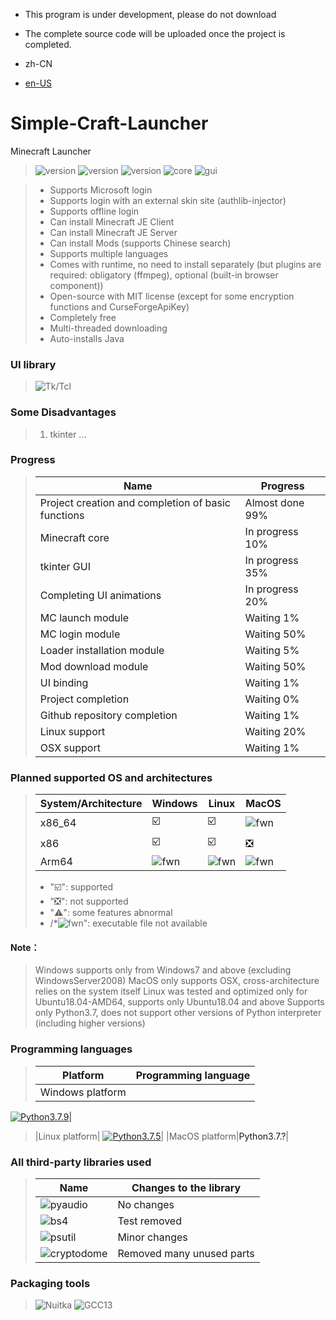 - This program is under development, please do not download
- The complete source code will be uploaded once the project is completed.

- zh-CN
- [en-US](https://github.com/mc-124/Simple-Craft-Launcher/blob/main/README-en.md)
# Simple-Craft-Launcher
Minecraft Launcher 

> ![version](https://img.shields.io/badge/release-None-green)
> ![version](https://img.shields.io/badge/snapshot-None-yellow)
> ![version](https://img.shields.io/badge/dev-0.0.1-red)
> ![core](https://img.shields.io/badge/Core-0.0.1-green)
> ![gui](https://img.shields.io/badge/GUI-0.0.1-green)

> * Supports Microsoft login
> * Supports login with an external skin site (authlib-injector)
> * Supports offline login
> * Can install Minecraft JE Client
> * Can install Minecraft JE Server
> * Can install Mods (supports Chinese search)
> * Supports multiple languages
> * Comes with runtime, no need to install separately (but plugins are required: obligatory (ffmpeg), optional (built-in browser component))
> * Open-source with MIT license (except for some encryption functions and CurseForgeApiKey)
> * Completely free
> * Multi-threaded downloading
> * Auto-installs Java

### UI library
> ![Tk/Tcl](https://img.shields.io/badge/Tk%20Tcl-8.6-red)

### Some Disadvantages
> 1. tkinter ...

### Progress
> |Name|Progress|
> |-|-|
> |Project creation and completion of basic functions|Almost done 99%|
> |Minecraft core|In progress 10%|
> |tkinter GUI|In progress 35%|
> |Completing UI animations|In progress 20%|
> |MC launch module|Waiting 1%|
> |MC login module|Waiting 50%|
> |Loader installation module|Waiting 5%|
> |Mod download module|Waiting 50%|
> |UI binding|Waiting 1%|
> |Project completion|Waiting 0%|
> |Github repository completion|Waiting 1%|
> |Linux support|Waiting 20%|
> |OSX support|Waiting 1%|

### Planned supported OS and architectures
> |System/Architecture|Windows|Linux|MacOS|
> |-|-|-|-|
> |x86_64|☑️|☑️|![fwn](https://d.kstore.space/download/4904/SCL/website/fwn.png)|
> |x86|☑️|☑️|❎|
> |Arm64|![fwn](https://d.kstore.space/download/4904/SCL/website/fwn.png)|![fwn](https://d.kstore.space/download/4904/SCL/website/fwn.png)|![fwn](https://d.kstore.space/download/4904/SCL/website/fwn.png)|
> - "☑️": supported
> - "❎": not supported
> - "⚠️": some features abnormal
> - /*![fwn](https://d.kstore.space/download/4904/SCL/website/fwn.png)\": executable file not available 
#### Note：
> Windows supports only from Windows7 and above (excluding WindowsServer2008)
> MacOS only supports OSX, cross-architecture relies on the system itself
> Linux was tested and optimized only for Ubuntu18.04-AMD64, supports only Ubuntu18.04 and above
> Supports only Python3.7, does not support other versions of Python interpreter (including higher versions)

### Programming languages
> |Platform|Programming language|
> |-|-|
> |Windows platform|
<a href="https://www.python.org/downloads/release/python-379/"><img src="https://img.shields.io/badge/Python_3.7.9_win32_x86-3d7aab?style=for-the-badge&logo=python&logoColor=ffffff" alt="Python3.7.9"></a>|
> |Linux platform|
<a href="https://www.python.org/downloads/release/python-375/"><img src="https://img.shields.io/badge/Python_3.7.5_linux_x64-3d7aab?style=for-the-badge&logo=python&logoColor=ffffff" alt="Python3.7.5"></a>|
> |MacOS platform|<a>Python3.7.?</a>|

### All third-party libraries used
> |Name|Changes to the library|
> |-|-|
> |![pyaudio](https://img.shields.io/badge/pyaudio-0.2.13-green)|No changes|
> |![bs4](https://img.shields.io/badge/BeautifulSoup4-4.12.2-green)|Test removed|
> |![psutil](https://img.shields.io/badge/psutil-5.9.5-green)| Minor changes|
> |![cryptodome](https://img.shields.io/badge/PyCryptoDome-3.19.0-green)| Removed many unused parts|

### Packaging tools
> ![Nuitka](https://img.shields.io/badge/Nuitka-1.9.6-green)
> ![GCC13](http://img.shields.io/badge/GCC_x86-13.2.0-green)

